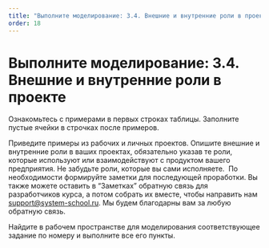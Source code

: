 ```yaml
---
title: "Выполните моделирование: 3.4. Внешние и внутренние роли в проекте"
order: 18
---
```


# Выполните моделирование: 3.4. Внешние и внутренние роли в проекте

Ознакомьтесь с примерами в первых строках таблицы. Заполните пустые ячейки в строчках после примеров.

Приведите примеры из рабочих и личных проектов. Опишите внешние и внутренние роли в ваших проектах, обязательно указав те роли, которые используют или взаимодействуют с продуктом вашего предприятия. Не забудьте роли, которые вы сами исполняете.  По необходимости формируйте заметки для последующей проработки. Вы также можете оставить в “Заметках” обратную связь для разработчиков курса, а потом собрать их вместе, чтобы направить нам support@system-school.ru. Мы будем благодарны вам за любую обратную связь.

Найдите в рабочем пространстве для моделирования соответствующее задание по номеру и выполните все его пункты.

